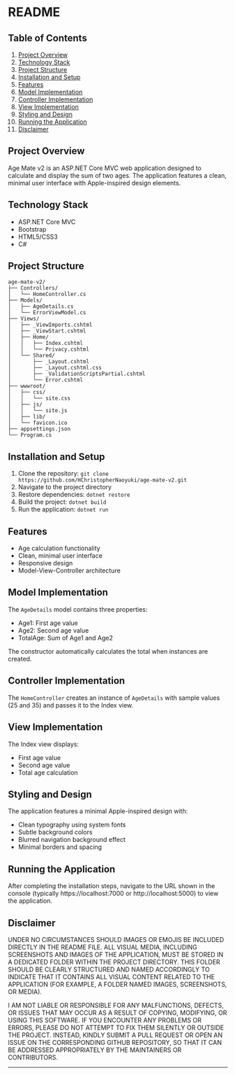 # README

## Table of Contents
1. [Project Overview](#project-overview)
2. [Technology Stack](#technology-stack)
3. [Project Structure](#project-structure)
4. [Installation and Setup](#installation-and-setup)
5. [Features](#features)
6. [Model Implementation](#model-implementation)
7. [Controller Implementation](#controller-implementation)
8. [View Implementation](#view-implementation)
9. [Styling and Design](#styling-and-design)
10. [Running the Application](#running-the-application)
11. [Disclaimer](#disclaimer)

## Project Overview
Age Mate v2 is an ASP.NET Core MVC web application designed 
to calculate and display the sum of two ages. The application 
features a clean, minimal user interface with Apple-inspired design elements.

## Technology Stack
- ASP.NET Core MVC
- Bootstrap
- HTML5/CSS3
- C#

## Project Structure
```
age-mate-v2/
├── Controllers/
│   └── HomeController.cs
├── Models/
│   ├── AgeDetails.cs
│   └── ErrorViewModel.cs
├── Views/
│   ├── _ViewImports.cshtml
│   ├── _ViewStart.cshtml
│   ├── Home/
│   │   ├── Index.cshtml
│   │   └── Privacy.cshtml
│   └── Shared/
│       ├── _Layout.cshtml
│       ├── _Layout.cshtml.css
│       ├── _ValidationScriptsPartial.cshtml
│       └── Error.cshtml
├── wwwroot/
│   ├── css/
│   │   └── site.css
│   ├── js/
│   │   └── site.js
│   ├── lib/
│   └── favicon.ico
├── appsettings.json
└── Program.cs
```

## Installation and Setup
1. Clone the repository: `git clone https://github.com/HChristopherNaoyuki/age-mate-v2.git`
2. Navigate to the project directory
3. Restore dependencies: `dotnet restore`
4. Build the project: `dotnet build`
5. Run the application: `dotnet run`

## Features
- Age calculation functionality
- Clean, minimal user interface
- Responsive design
- Model-View-Controller architecture

## Model Implementation
The `AgeDetails` model contains three properties:
- Age1: First age value
- Age2: Second age value
- TotalAge: Sum of Age1 and Age2

The constructor automatically calculates the total when instances are created.

## Controller Implementation
The `HomeController` creates an instance of `AgeDetails` with sample values (25 and 35) and passes it to the Index view.

## View Implementation
The Index view displays:
- First age value
- Second age value
- Total age calculation

## Styling and Design
The application features a minimal Apple-inspired design with:
- Clean typography using system fonts
- Subtle background colors
- Blurred navigation background effect
- Minimal borders and spacing

## Running the Application

After completing the installation steps, navigate to the URL shown in the console (typically https://localhost:7000 or http://localhost:5000) to view the application.

## Disclaimer

UNDER NO CIRCUMSTANCES SHOULD IMAGES OR EMOJIS BE INCLUDED DIRECTLY 
IN THE README FILE. ALL VISUAL MEDIA, INCLUDING SCREENSHOTS AND IMAGES 
OF THE APPLICATION, MUST BE STORED IN A DEDICATED FOLDER WITHIN THE 
PROJECT DIRECTORY. THIS FOLDER SHOULD BE CLEARLY STRUCTURED AND NAMED 
ACCORDINGLY TO INDICATE THAT IT CONTAINS ALL VISUAL CONTENT RELATED TO 
THE APPLICATION (FOR EXAMPLE, A FOLDER NAMED IMAGES, SCREENSHOTS, OR MEDIA).

I AM NOT LIABLE OR RESPONSIBLE FOR ANY MALFUNCTIONS, DEFECTS, OR ISSUES 
THAT MAY OCCUR AS A RESULT OF COPYING, MODIFYING, OR USING THIS SOFTWARE. 
IF YOU ENCOUNTER ANY PROBLEMS OR ERRORS, PLEASE DO NOT ATTEMPT TO FIX THEM 
SILENTLY OR OUTSIDE THE PROJECT. INSTEAD, KINDLY SUBMIT A PULL REQUEST 
OR OPEN AN ISSUE ON THE CORRESPONDING GITHUB REPOSITORY, SO THAT IT CAN 
BE ADDRESSED APPROPRIATELY BY THE MAINTAINERS OR CONTRIBUTORS.

---
